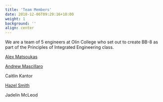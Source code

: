 ```yaml
---
title: 'Team Members'
date: 2018-12-06T09:29:16+10:00
weight: 1
background: ''
align: center
---
```


We are a team of 5 engineers at Olin College who set out to create BB-8 as part of the Principles of Integrated Engineering class.

[Alex Matsoukas](https://github.com/a-matsoukas)

[Andrew Mascillaro](https://github.com/intermezzio)

Caitlin Kantor

[Hazel Smith](https://github.com/Winterbl00m)

Jadelin McLeod
